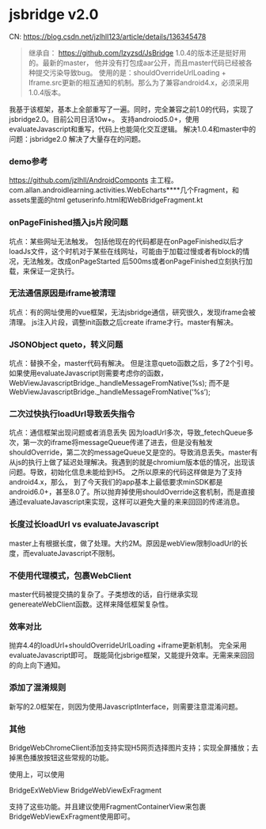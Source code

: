 # jsbridge v2.0

CN: https://blog.csdn.net/jzlhll123/article/details/136345478

> 继承自：
> https://github.com/lzyzsd/JsBridge 1.0.4的版本还是挺好用的。最新的master，
> 他并没有打包成aar公开，而且master代码已经被各种提交污染导致bug。 
使用的是：shouldOverrideUrlLoading + Iframe.src更新的相互通知的机制。那么为了兼容android4.x，必须采用1.0.4版本。

我基于该框架，基本上全部重写了一遍。同时，完全兼容之前1.0的代码，实现了jsbridge2.0。目前公司日活10w+。
支持androiod5.0+，使用evaluateJavascript和重写，代码上也能简化交互逻辑。
解决1.0.4和master中的问题：jsbridge2.0 解决了大量存在的问题。

### demo参考
https://github.com/jzlhll/AndroidComponts 主工程。
com.allan.androidlearning.activities.WebEcharts****几个Fragment，和assets里面的html
getuserinfo.html和WebBridgeFragment.kt

### onPageFinished插入js片段问题
坑点：某些网址无法触发。
包括他现在的代码都是在onPageFinished以后才loadJs文件，这个时机对于某些在线网址，可能由于加载过慢或者有block的情况，无法触发。改成onPageStarted 后500ms或者onPageFinished立刻执行加载，来保证一定执行。

### 无法通信原因是iframe被清理
坑点：有的网址使用的vue框架，无法jsbridge通信，研究很久，发现iframe会被清理。
js注入片段，调整init函数之后create iframe才行。master有解决。

### JSONObject queto，转义问题
坑点：替换不全，master代码有解决。
但是注意queto函数之后，多了2个引号。如果使用evaluateJavascript则需要考虑你的函数，WebViewJavascriptBridge._handleMessageFromNative(%s); 而不是WebViewJavascriptBridge._handleMessageFromNative(‘%s’);

### 二次过快执行loadUrl导致丢失指令
坑点：通信框架出现问题或者消息丢失
因为loadUrl多次，导致_fetechQueue多次，第一次的iframe将messageQueue传递了进去，但是没有触发shouldOverride，第二次的messageQueue又是空的。导致消息丢失。master有从js的执行上做了延迟处理解决。我遇到的就是chromium版本低的情况，出现该问题。导致，初始化信息未能给到H5。
之所以原来的代码这样做是为了支持android4.x，那么， 到了今天我们的app基本上最低要求minSDK都是android6.0+，甚至8.0了。所以抛弃掉使用shouldOverride这套机制，而是直接通过evaluateJavascript来实现，这样可以避免大量的来来回回的传递消息。

### 长度过长loadUrl vs evaluateJavascript
master上有根据长度，做了处理。大约2M。原因是webView限制loadUrl的长度，而evaluateJavascript不限制。

### 不使用代理模式，包裹WebClient
master代码被提交搞的复杂了。子类想改的话，自行继承实现genereateWebClient函数。这样来降低框架复杂性。

### 效率对比
抛弃4.4的loadUrl+shouldOverrideUrlLoading +iframe更新机制。
完全采用evaluateJavascript即可。
既能简化jsbrige框架，又能提升效率。无需来来回回的向上向下通知。

### 添加了混淆规则
新写的2.0框架在，则因为使用JavascriptInterface，则需要注意混淆问题。

### 其他

BridgeWebChromeClient添加支持实现H5网页选择图片支持；实现全屏播放；去掉黑色播放按钮这些常规的功能。

使用上，可以使用

BridgeExWebView
BridgeWebViewExFragment

支持了这些功能。并且建议使用FragmentContainerView来包裹BridgeWebViewExFragment使用即可。

